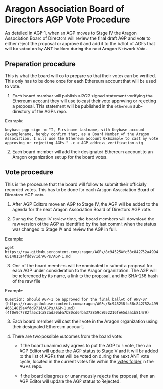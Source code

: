 # Aragon Association Board of Directors AGP Vote Procedure

As detailed in AGP-1, when an AGP moves to Stage IV the Aragon Association Board of Directors will review the final draft AGP and vote to either reject the proposal or approve it and add it to the ballot of AGPs that will be voted on by ANT holders during the next Aragon Network Vote.

## Preparation procedure
This is what the board will do to prepare so that their votes can be verified. This only has to be done once for each Ethereum account that will be used to vote.

1. Each board member will publish a PGP signed statement verifying the Ethereum account they will use to cast their vote approving or rejecting a proposal. This statement will be published in the `ethereum` sub-directory of the AGPs repo.

Example:

   `keybase pgp sign -m "I, Firstname Lastname, with Keybase account @examplename, hereby confirm that, as a Board Member of the Aragon Association, I will use the Ethereum account 0xExample to cast my vote approving or rejecting AGPs." -c > AGP_address_verification.sig`

2. Each board member will add their designated Ethereum account to an Aragon organization set up for the board votes.

## Vote procedure
This is the procedure that the board will follow to submit their officially recorded votes. This has to be done for each Aragon Association Board of Directors AGP vote.

1. After AGP Editors move an AGP to Stage IV, the AGP will be added to the agenda for the next Aragon Association Board of Directors AGP vote.

2. During the Stage IV review time, the board members will download the raw version of the AGP as identified by the last commit when the status was changed to Stage IV and review the AGP in full.

Example:

   `wget https://raw.githubusercontent.com/aragon/AGPs/8c945258fc58c842752a49946514815a4fdd971d/AGPs/AGP-1.md`

3. One of the board members will be nominated to submit a proposal for each AGP under consideration to the Aragon organization. The AGP will be referenced by its name, a link to the proposal, and the SHA-256 hash of the raw file. 

Example:

   `Question: Should AGP-1 be approved for the final ballot of ANV-0? (https://raw.githubusercontent.com/aragon/AGPs/8c945258fc58c842752a49946514815a4fdd971d/AGPs/AGP-1.md)(4f0e9d7782fa5c1ca82ada0aba7b80cd64ba372859c5052216fe65daa1b81479)`

3. Each board member will cast their vote in the Aragon organization using their designated Ethereum account.

4. There are two possible outcomes from the board vote:

    - If the board unanimously agrees to put the AGP to a vote, then an AGP Editor will update the AGP status to Stage V and it will be added to the list of AGPs that will be voted on during the next ANT vote cycle, located in the current votes file within the [votes folder](https://github.com/aragon/AGPs/tree/master/votes) in the AGPs repo. 

    - If the board disagrees or unanimously rejects the proposal, then an AGP Editor will update the AGP status to Rejected.
